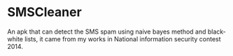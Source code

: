 # SMSCleaner
An apk that can detect the SMS spam using naive bayes method and black-white lists, it came from my works in National information security contest 2014.
